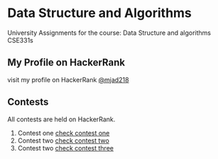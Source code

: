 # Data Structure and Algorithms
University Assignments for the course: Data Structure and algorithms CSE331s 


## My Profile on HackerRank 
visit my profile on HackerRank [@mjad218](https://www.hackerrank.com/mjad218)

## Contests 
All contests are held on HackerRank. 
1. Contest one [check contest one](https://www.hackerrank.com/contests/cse331-l1-assignment/challenges)
2. Contest two [check contest two](https://www.hackerrank.com/contests/cse331-l2-report/challenges)
3. Contest two [check contest three](https://www.hackerrank.com/contests/cse331-l3-report/challenges)
